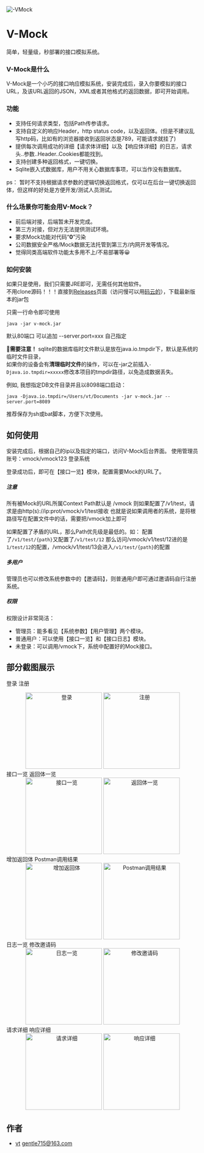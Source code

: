 ![-VMock](doc/vmock.png)
# V-Mock

简单，轻量级，秒部署的接口模拟系统。

### V-Mock是什么

V-Mock是一个小巧的接口响应模拟系统，安装完成后，录入你要模拟的接口URL，及该URL返回的JSON，XML或者其他格式的返回数据，即可开始调用。

### 功能

* 支持任何请求类型，包括Path传参请求。
* 支持自定义的响应Header，http status code，以及返回体。(但是不建议乱写http码，比如有的浏览器接收到返回状态是789，可能请求就挂了)
* 提供每次调用成功的详细【请求体详细】以及【响应体详细】的日志，请求头..参数..Header..Cookies都能找到。
* 支持创建多种返回格式，一键切换。
* Sqlite嵌入式数据库，用户不用关心数据库事项，可以当作没有数据库。  

ps： 暂时不支持根据请求参数的逻辑切换返回格式，仅可以在后台一键切换返回体，但这样的好处是方便开发/测试人员测试。

### 什么场景你可能会用V-Mock？

* 前后端对接，后端暂未开发完成。
* 第三方对接，但对方无法提供测试环境。
* 要求Mock功能对代码“**0**”污染
* 公司数据安全严格/Mock数据无法托管到第三方/内网开发等情况。
* 觉得同类高端软件功能太多用不上/不易部署等😀

### 如何安装

如果只是使用，我们只需要JRE即可，无需任何其他软件。   
不用clone源码！！！直接到[Releases](https://github.com/i-am-vt/v-mock/releases)页面（访问慢可以用[码云的](https://gitee.com/vtDev/v-mock/releases)），下载最新版本的jar包  

只需一行命令即可使用  
```
java -jar v-mock.jar
```   

默认80端口 可以追加 --server.port=xxx 自己指定 

🌟**需要注意！** sqlite的数据库临时文件默认是放在java.io.tmpdir下，默认是系统的临时文件目录，   
如果你的设备会有**清理临时文件**的操作，可以在-jar之前插入`-Djava.io.tmpdir=xxxxx`修改本项目的tmpdir路径，以免造成数据丢失。


例如, 我想指定DB文件目录并且以8098端口启动：  
```
java -Djava.io.tmpdir=/Users/vt/Documents -jar v-mock.jar --server.port=8089
``` 

推荐保存为sh或bat脚本，方便下次使用。


## 如何使用

安装完成后，根据自己的ip以及指定的端口，访问V-Mock后台界面。
使用管理员账号：vmock/vmock123 登录系统

登录成功后，即可在【接口一览】模块，配置需要Mock的URL了。

##### 注意
所有被Mock的URL所属Context Path默认是 /vmock
则如果配置了/v1/test，请求是由http(s)://ip:prot/vmock/v1/test接收
也就是说如果调用者的系统，是将根路径写在配置文件中的话，需要把/vmock加上即可  


如果配置了矛盾的URL，那么Path优先级是最低的。如： 配置了`/v1/test/{path}`又配置了`/v1/test/12`
那么访问/vmock/v1/test/12进的是`1/test/12`的配置，/vmock/v1/test/13会进入`/v1/test/{path}`的配置

##### 多用户
管理员也可以修改系统参数中的【邀请码】，则普通用户即可通过邀请码自行注册系统。

##### 权限
权限设计非常简洁：
* 管理员：能多看见【系统参数】【用户管理】两个模块。
* 普通用户：可以使用【接口一览】和【接口日志】模块。
* 未登录：可以调用/vmock下，系统中配置好的Mock接口。

## 部分截图展示
登录 注册
<div align="center">
    <img src="doc/denglu.png" height="200px" alt="登录" >
    <img src="doc/zhuce.png" height="200px" alt="注册" >
</div>
接口一览 返回体一览
<div align="center">
    <img src="doc/jiekouyilan.png" height="200px" alt="接口一览" >
    <img src="doc/fanhuitiyilan.png" height="200px" alt="返回体一览" >
</div>
增加返回体 Postman调用结果
<div align="center">
    <img src="doc/zengjiafanhuiti.png" height="200px" alt="增加返回体" >
    <img src="doc/postman1.png" height="200px" alt="Postman调用结果" >
</div>
日志一览 修改邀请码
<div align="center">
    <img src="doc/rizhiyilan.png" height="200px" alt="日志一览" >
    <img src="doc/xiugaiyaoqingma.png" height="200px" alt="修改邀请码" >
</div>
请求详细 响应详细
<div align="center">
    <img src="doc/qingqiuxiangxi.png" height="200px" alt="请求详细" >
    <img src="doc/xiangyingxiangxi.png" height="200px" alt="响应详细" >
</div>

## 作者

* [vt](https://blog.iyuhao.site) gentle715@163.com
